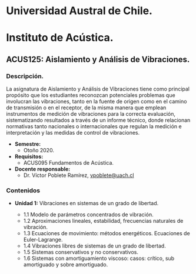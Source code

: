 # Universidad Austral de Chile.
# Instituto de Acústica.
## ACUS125: Aislamiento y Análisis de Vibraciones.
### Descripción.
La asignatura de Aislamiento y Análisis de Vibraciones tiene como principal propósito que los estudiantes reconozcan potenciales problemas que involucran las vibraciones, tanto en la fuente de origen como en el camino de transmisión o en el receptor, de la misma manera que emplean instrumentos de medición de vibraciones para la correcta evaluación, sistematizando resultados a través de un informe técnico, donde relacionan normativas tanto nacionales o internacionales que regulan la medición e interpretación y las medidas de control de vibraciones.
* **Semestre:** 
  + Otoño 2020. 
* **Requisitos:** 
  + ACUS095 Fundamentos de Acústica.
* **Docente responsable:** 
  + Dr. Víctor Poblete Ramírez, vpoblete@uach.cl 
### Contenidos
* **Unidad 1:** Vibraciones en sistemas de un grado de libertad.

  + 1.1 Modelo de parámetros concentrados de vibración.
  + 1.2 Aproximaciones lineales, estabilidad, frecuencias naturales de vibración.
  + 1.3 Ecuaciones de movimiento: métodos energéticos. Ecuaciones de Euler-Lagrange.
  + 1.4 Vibraciones libres de sistemas de un grado de libertad.
  + 1.5 Sistemas conservativos y no conservativos.
  + 1.6 Sistemas con amortiguamiento viscoso: casos: crítico, sub amortiguado y sobre amortiguado.
